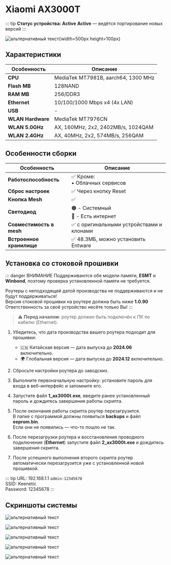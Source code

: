 # Xiaomi AX3000T <YezBadge type="keenetic" text="4.3.3" url="/assets/files/firmware/Xiaomi-AX3000T.7z" />

::: tip **Статус устройства: Active**
**Active** — ведётся портирование новых версий
:::

![альтернативный текст](/assets/images/wiki/guides/ax3000t/Image.png){width=500px height=100px}

## Характеристики

| Особенность       | Описание                            |
|-------------------|-------------------------------------|
| **CPU**           | MediaTek MT7981B, aarch64, 1300 MHz |
| **Flash MB**      | 128NAND                             |
| **RAM MB**        | 256/DDR3                            |
| **Ethernet**      | 10/100/1000 Mbps x4 (4x LAN)        |
| **USB**           | -                                   |
| **WLAN Hardware** | MediaTek MT7976CN                   |
| **WLAN 5.0GHz**   | AX, 160MHz, 2x2, 2402MB/s, 1024QAM  |
| **WLAN 2.4GHz**   | AX, 40MHz, 2x2, 574MB/s, 256QAM     |

## Особенности сборки

| Особенность              | Описание                                 |
|--------------------------|------------------------------------------|
| **Работоспособность**    | ✅ Кроме: <br/> • Облачных сервисов       |
| **Сброс настроек**       | ✅ Через кнопку Reset                     |
| **Кнопка Mesh**          | ✅                                        |
| **Светодиод**            | 🟠 - Системный <br/>🔵 - Есть интернет   |
| **Совместимость в mesh** | ✅ с оригинальными устройствами и клонами |
| **Встроенное хранилище** | ✅ 48.3МБ, можно установить Entware       |


## Установка со стоковой прошивки

::: danger ВНИМАНИЕ
Поддерживаются обе модели памяти, **ESMT** и **Winbond**, поэтому проверка установленной памяти не требуется.

Роутеры с неподходящей датой производства не поддерживаются и не будут поддерживаться!<br>
Версия стоковой прошивки на роутере должна быть ниже **1.0.90**<br>
Ответственность за своё устройство несёте только Вы!
:::

> ⚠️ **Перед началом**: роутер должен быть подключён к ПК по кабелю (Ethernet).

1. Убедитесь, что дата производства вашего роутера подходит для прошивки:
   - 🇨🇳 Китайская версия — дата выпуска до **2024.06** включительно.
   - 🌍 Глобальная версия — дата выпуска до **2024.12** включительно.

2. Сбросьте настройки роутера до заводских.

3. Выполните первоначальную настройку: установите пароль для входа в веб-интерфейс и запомните его.

4. Запустите файл **1_ax3000t.exe**, введите ранее установленный пароль и дождитесь завершения работы скрипта.

5. После окончания работы скрипта роутер перезагрузится.  
   В папке с программой должны появиться **backups** и файл **eeprom.bin**.  
   Если они не появились — что-то пошло не так.

6. После перезагрузки роутера и восстановления проводного подключения (**Ethernet**) запустите файл **2_ax3000t.exe** и дождитесь завершения скрипта.

7. После успешного выполнения второго скрипта роутер автоматически перезагрузится уже с установленной новой прошивкой.

::: tip URL: 192.168.1.1 `admin:12345678`<br/>SSID: Keenetic<br/>Password: 12345678
:::

## Скриншоты системы

![альтернативный текст](/assets/images/wiki/guides/ax3000t/system.png)

![альтернативный текст](/assets/images/wiki/guides/ax3000t/Screenshot_3.png)

![альтернативный текст](/assets/images/wiki/guides/ax3000t/Screenshot_1.png)

![альтернативный текст](/assets/images/wiki/guides/ax3000t/Screenshot_2.png)

![альтернативный текст](/assets/images/wiki/guides/ax3000t/Screenshot_4.png)
